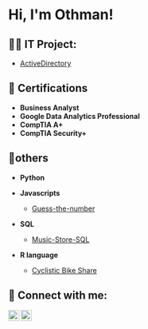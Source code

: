 <h1>Hi, I'm Othman! <br/>

<h2>👨‍💻 IT Project:</h2>

* [ActiveDirectory](https://github.com/othmanalamoudi1/ActiveDirectory-User-Creation-Automation)

 

<h2>📄 Certifications</h2>

- <b> Business Analyst  </b>
-  <b> Google Data Analytics Professional</b>
- <b> CompTIA A+ </b>
- <b> CompTIA Security+ </b>

<h2>🔬others </h2>

* <b>Python </b>

* <b>Javascripts </b>
  - [Guess-the-number](https://github.com/othmanalamoudi1/Guess-the-number)
* <b>SQL </b>
  - [Music-Store-SQL](https://github.com/othmanalamoudi1/Music-Store-SQL-Project)
   
  
* <b>R language </b>
  - [Cyclistic Bike Share](https://github.com/othmanalamoudi1/Cyclistic-bike-share-analysis-case-study)


<h2> 🤳 Connect with me:</h2>

[<img align="left" alt="JoshMadakor | LinkedIn" width="22px" src="https://cdn.jsdelivr.net/npm/simple-icons@v3/icons/linkedin.svg" />][linkedin]
[<img align="left" alt="JoshMadakor | Instagram" width="22px" src="https://cdn.jsdelivr.net/npm/simple-icons@v3/icons/instagram.svg" />][instagram]


[instagram]: https://www.instagram.com/othmanalamoudi1/
[linkedin]: https://www.linkedin.com/in/othman-alamoudi-920039161/

<!--
**joshmadakor1/joshmadakor1** is a ✨ _special_ ✨ repository because its `README.md` (this file) appears on your GitHub profile.

Here are some ideas to get you started:

- 🔭 I’m currently working on ...
- 🌱 I’m currently learning ...
- 👯 I’m looking to collaborate on ...
- 🤔 I’m looking for help with ...
- 💬 Ask me about ...
- 📫 How to reach me: ...
- 😄 Pronouns: ...
- ⚡ Fun fact: ...
-->
